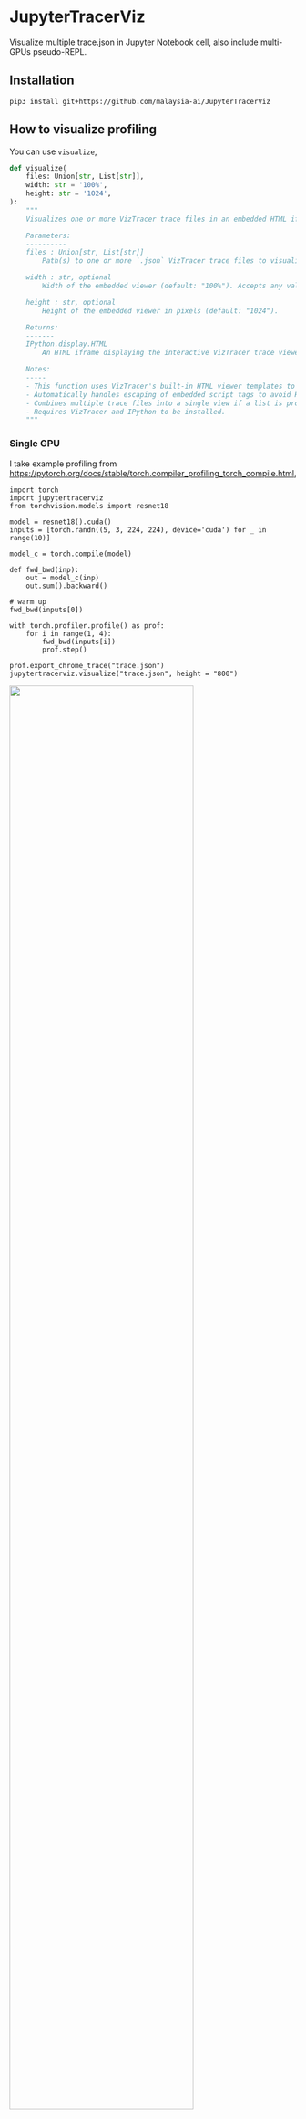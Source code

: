 # JupyterTracerViz

Visualize multiple trace.json in Jupyter Notebook cell, also include multi-GPUs pseudo-REPL.

## Installation

```
pip3 install git+https://github.com/malaysia-ai/JupyterTracerViz
```

## How to visualize profiling

You can use `visualize`,

```python
def visualize(
    files: Union[str, List[str]], 
    width: str = '100%', 
    height: str = '1024',
):
    """
    Visualizes one or more VizTracer trace files in an embedded HTML iframe within a Jupyter Notebook.

    Parameters:
    ----------
    files : Union[str, List[str]]
        Path(s) to one or more `.json` VizTracer trace files to visualize. Can be a single file path or a list of file paths.

    width : str, optional
        Width of the embedded viewer (default: "100%"). Accepts any valid CSS width (e.g., "800px", "100%").

    height : str, optional
        Height of the embedded viewer in pixels (default: "1024").

    Returns:
    -------
    IPython.display.HTML
        An HTML iframe displaying the interactive VizTracer trace viewer within the notebook.

    Notes:
    -----
    - This function uses VizTracer's built-in HTML viewer templates to embed a rich profiling UI directly in the notebook.
    - Automatically handles escaping of embedded script tags to avoid HTML rendering issues.
    - Combines multiple trace files into a single view if a list is provided.
    - Requires VizTracer and IPython to be installed.
    """
```

### Single GPU

I take example profiling from https://pytorch.org/docs/stable/torch.compiler_profiling_torch_compile.html,

```python3
import torch
import jupytertracerviz
from torchvision.models import resnet18

model = resnet18().cuda()
inputs = [torch.randn((5, 3, 224, 224), device='cuda') for _ in range(10)]

model_c = torch.compile(model)

def fwd_bwd(inp):
    out = model_c(inp)
    out.sum().backward()

# warm up
fwd_bwd(inputs[0])

with torch.profiler.profile() as prof:
    for i in range(1, 4):
        fwd_bwd(inputs[i])
        prof.step()

prof.export_chrome_trace("trace.json")
jupytertracerviz.visualize("trace.json", height = "800")
```

<img width="80%" src="pictures/pic1.png">

After that you can import to HTML if you want,

```bash
jupyter nbconvert --to html single-gpu.ipynb
```

<img width="80%" src="pictures/website.png">

Full example at [single-gpu.ipynb](single-gpu.ipynb).

### Multi-GPUs

Sometime you want to profile trace from multiple GPUs,

```python
from accelerate import notebook_launcher
import time
import os
import jupytertracerviz
from glob import glob

def training_loop():
    
    import os
    
    world_size = int(os.environ['WORLD_SIZE'])
    local_rank = int(os.environ['LOCAL_RANK'])
    
    import torch
    import torch.nn as nn
    import torch.nn.functional as F
    from torch.distributed.tensor.parallel import parallelize_module, ColwiseParallel
    from torch.distributed.tensor import distribute_tensor
    from torch.distributed.device_mesh import init_device_mesh
    from torch.distributed.tensor.placement_types import Shard
    import torch.distributed as dist
    
    torch.cuda.set_device(local_rank)

    class FeedForward(nn.Module):
        def __init__(self, dim, hidden_dim):
            super().__init__()
            self.w1 = nn.Linear(dim, hidden_dim, bias=False)
            self.w2 = nn.Linear(hidden_dim, dim, bias=False)
            self.w3 = nn.Linear(dim, hidden_dim, bias=False)

        def forward(self, x):
            w1 = self.w1(x)
            w3 = self.w3(x)
            return self.w2(F.silu(w1) * w3)
    
    model = FeedForward(8192, 8192)
    device_mesh = init_device_mesh('cuda', (world_size,))
    linears = {name: ColwiseParallel(use_local_output = False) \
               for name, submodule in model.named_modules() \
               if isinstance(submodule, nn.Linear)}
    model = parallelize_module(model, device_mesh, linears)
    
    dummy_input = torch.randn(8192, 8192).cuda()
    
    if local_rank == 0:
        print(model.w3.weight.shape, model.w3.weight._local_tensor.shape)
    
    with torch.profiler.profile(
        activities=[
            torch.profiler.ProfilerActivity.CPU,
            torch.profiler.ProfilerActivity.CUDA,
        ],
        record_shapes = True, profile_memory = True,
    ) as prof:
        output = model(dummy_input)
    dist.barrier()
    time.sleep(local_rank * 0.1)
    print(local_rank, output.shape)
    dist.barrier()
    
    prof.export_chrome_trace(f'trace_{local_rank}.json')

notebook_launcher(training_loop, num_processes = 3, use_port = '29501')
jupytertracerviz.visualize(glob('trace_*.json'), height = "800")
```

<img width="80%" src="pictures/pic2.png">

Full example at [multiple-gpus.ipynb](multiple-gpus.ipynb).

## How to Multi-GPUs REPL

Debugging Multi-GPUs processing is hard to debug because it required to run as multiprocessing and not possible to REPL, but now you can!

First you must initialize using `init_multigpus_repl`,

```python
def init_multigpus_repl(
    num_gpus: int = None, 
    master_addr: str = "localhost", 
    master_port: str = "12355",
    print_on_rank: int = -1,
):
    """
    Initializes a multi-GPU interactive REPL environment, typically within a Jupyter notebook.
    
    Parameters:
    ----------
    num_gpus : int, optional
        Number of GPUs to initialize across. If None, uses all available GPUs.

    master_addr : str, optional
        The master node's address used for setting up the process group (default: "localhost").
        Required in multi-node setups.

    master_port : str, optional
        Port used for initializing the torch.distributed process group (default: "12355").
        Must be free on the master node.

    print_on_rank : int, optional
        Specifies which rank should handle printing to stdout.
        - If set to -1, all ranks print.
        - If set to a specific rank (e.g., 0), only that rank will output to stdout.
    """
```

```python
from jupytertracerviz import init_multigpus_repl, multigpus
init_multigpus_repl()

%%multigpus

model = torch.nn.Linear(10, 10).cuda(rank)

x = torch.randn(10, 10).cuda(rank)
output = model(x)

print(f"Rank {rank}: Output sum {output.sum().item()}")

%%multigpus

from torch.distributed.tensor.parallel import parallelize_module, ColwiseParallel
from torch.distributed.device_mesh import init_device_mesh

class FeedForward(nn.Module):
    def __init__(self, dim, hidden_dim):
        super().__init__()
        self.w1 = nn.Linear(dim, hidden_dim, bias=False)

    def forward(self, x):
        w1 = self.w1(x)

model = FeedForward(8192, 8192)
device_mesh = init_device_mesh('cuda', (3,))
linears = {name: ColwiseParallel(use_local_output = False) \
           for name, submodule in model.named_modules() \
           if isinstance(submodule, nn.Linear)}
model = parallelize_module(model, device_mesh, linears)

%%multigpus

print(model.w1.weight)
```

<img width="80%" src="pictures/pic3.png">

Full example at [multigpus-repl.ipynb](multigpus-repl.ipynb).

### More complex examples

1. DeepSpeed ZeRO 3, [deepspeed-zero3.ipynb](deepspeed-zero3.ipynb),

<img width="80%" src="pictures/pic4.png">

2. FSDP2 Fully Shard, [fsdp2.ipynb](fsdp2.ipynb),

<img width="80%" src="pictures/pic5.png">

3. Native PyTorch Context Parallelism, [native-pt-cp.ipynb](native-pt-cp.ipynb),

**Required PyTorch 2.7**.

<img width="80%" src="pictures/pic6.png">